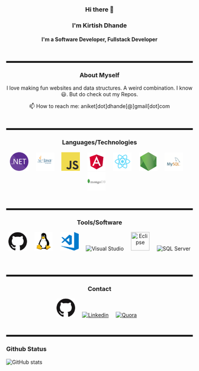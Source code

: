 
<div align="center">

### Hi there 👋
### I'm Kirtish Dhande
#### I'm a Software Developer, Fullstack Developer

</div>
<br />
<hr width="100%" style="height:5px;">
<div align="center">

### About Myself

 I love making fun websites and data structures. A weird combination. I know 😃. But do check out my Repos.
 
📫 How to reach me: aniket[dot]dhande[@]gmail[dot]com 

</div>
<br />
<hr width="100%" style="height:5px;">
<div align="center">

### Languages/Technologies
<img src="https://raw.githubusercontent.com/github/explore/80688e429a7d4ef2fca1e82350fe8e3517d3494d/topics/dotnet/dotnet.png" width="50" height="50" title="Dot Net" alt="Dot Net">&nbsp;&nbsp;&nbsp;&nbsp;
<img src="https://raw.githubusercontent.com/github/explore/80688e429a7d4ef2fca1e82350fe8e3517d3494d/topics/java/java.png" width="50" height="50" title="Java" alt="Java" >&nbsp;&nbsp;&nbsp;&nbsp;
<img src="https://raw.githubusercontent.com/github/explore/80688e429a7d4ef2fca1e82350fe8e3517d3494d/topics/javascript/javascript.png" width="50" height="50" title="JavaScript" alt="JavaScript">&nbsp;&nbsp;&nbsp;&nbsp;
<img src="https://raw.githubusercontent.com/github/explore/80688e429a7d4ef2fca1e82350fe8e3517d3494d/topics/angular/angular.png" width="50" height="50" title="Angular" alt="Angular">&nbsp;&nbsp;&nbsp;&nbsp;
<img src="https://raw.githubusercontent.com/github/explore/80688e429a7d4ef2fca1e82350fe8e3517d3494d/topics/react/react.png" width="50" height="50" title="React" alt="React">&nbsp;&nbsp;&nbsp;&nbsp;
<img src="https://raw.githubusercontent.com/github/explore/80688e429a7d4ef2fca1e82350fe8e3517d3494d/topics/nodejs/nodejs.png" width="50" height="50" title="NodsJs" alt="NodsJs">&nbsp;&nbsp;&nbsp;&nbsp;
<img src="https://raw.githubusercontent.com/github/explore/80688e429a7d4ef2fca1e82350fe8e3517d3494d/topics/mysql/mysql.png" width="50" height="50" title="MySQL" alt="MySQL">&nbsp;&nbsp;&nbsp;&nbsp;
<img src="https://raw.githubusercontent.com/github/explore/80688e429a7d4ef2fca1e82350fe8e3517d3494d/topics/mongodb/mongodb.png" width="50" height="50" title="MongoDB" alt="MongoDB">&nbsp;&nbsp;&nbsp;&nbsp;

</div>
<br />
<hr width="100%" style="height:5px;">
<div align="center">
  
### Tools/Software
<img src="https://raw.githubusercontent.com/github/explore/78df643247d429f6cc873026c0622819ad797942/topics/github/github.png" width="50" height="50" title="Github" alt="Github">&nbsp;&nbsp;&nbsp;&nbsp;
<img src="https://raw.githubusercontent.com/github/explore/80688e429a7d4ef2fca1e82350fe8e3517d3494d/topics/linux/linux.png" width="50" height="50" title="Linux" alt="Linux">&nbsp;&nbsp;&nbsp;&nbsp;
<img src="https://raw.githubusercontent.com/github/explore/80688e429a7d4ef2fca1e82350fe8e3517d3494d/topics/visual-studio-code/visual-studio-code.png" width="50" height="50" title="Visual Studio Code" alt="Visual Studio Code">&nbsp;&nbsp;&nbsp;&nbsp;
<img src="https://img.icons8.com/color/144/000000/visual-studio-2019.png" width="50" height="50" title="Visual Studio" alt="Visual Studio">&nbsp;&nbsp;&nbsp;&nbsp;
<img src="https://icons.iconarchive.com/icons/papirus-team/papirus-apps/128/eclipse-icon.png" width="50" height="50" title="Eclipse" aly="Eclipse">&nbsp;&nbsp;&nbsp;&nbsp;
<img src="https://img.icons8.com/color/144/000000/microsoft-sql-server.png" width="50" height="50" title="SQL Server" alt="SQL Server">&nbsp;&nbsp;&nbsp;&nbsp;

</div>
<br />
<hr width="100%" style="height:5px;">
<div align="center">

### Contact
<a href="https://github.com/kirtishd" target="blank"><img src="https://raw.githubusercontent.com/github/explore/78df643247d429f6cc873026c0622819ad797942/topics/github/github.png" width="50" height="50" title="Github" alt="Github"></a>&nbsp;&nbsp;&nbsp;&nbsp;
<a href="https://www.linkedin.com/in/kirtishdhande" target="blank"><img src="https://img.icons8.com/officel/80/000000/linkedin.png" width="50" height="50" title="Linkedin" alt="Linkedin"></a>&nbsp;&nbsp;&nbsp;&nbsp;
<a href="https://www.quora.com/profile/Kirtish-Dhande" target="blank"><img src="https://img.icons8.com/windows/128/000000/quora.png" width="50" height="50" title="Quora" alt="Quora"></a>&nbsp;&nbsp;&nbsp;&nbsp;


</div>
<br />
<hr width="100%" style="height:5px;">

### Github Status

![GitHub stats](https://github-readme-stats.vercel.app/api?username=kirtishd&show_icons=true)  

<!--
**KIRTISHD/KIRTISHD** is a ✨ _special_ ✨ repository because its `README.md` (this file) appears on your GitHub profile.

Here are some ideas to get you started:

- 🔭 I’m currently working on ...
- 🌱 I’m currently learning ...
- 👯 I’m looking to collaborate on ...
- 🤔 I’m looking for help with ...
- 💬 Ask me about ...
- 📫 How to reach me: ...
- 😄 Pronouns: ...
- ⚡ Fun fact: ...
-->
